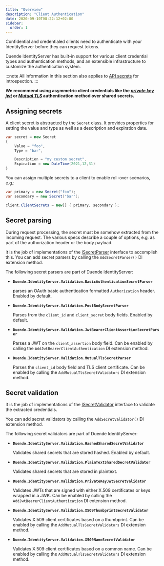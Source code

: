 ```yaml
---
title: "Overview"
description: "Client Authentication"
date: 2020-09-10T08:22:12+02:00
sidebar:
  order: 1
---
```


Confidential and credentialed clients need to authenticate with your IdentityServer before they can request tokens.

Duende IdentityServer has built-in support for various client credential types and authentication methods, and an extensible infrastructure to customize the authentication system.

:::note
All information in this section also applies to [API secrets](/identityserver/v7/reference/models/api_resource) for introspection.
:::

**We recommend using asymmetric client credentials like the [*private key jwt*](/identityserver/v7/tokens/authentication/jwt) or [*Mutual TLS*](/identityserver/v7/tokens/authentication/mtls) authentication method over shared secrets.**

## Assigning secrets
A client secret is abstracted by the `Secret` class. It provides properties for setting the value and type as well as a description and expiration date.

```cs
var secret = new Secret
{
    Value = "foo",
    Type = "bar",

    Description = "my custom secret",
    Expiration = new DateTime(2021,12,31)
}
```

You can assign multiple secrets to a client to enable roll-over scenarios, e.g.:

```cs
var primary = new Secret("foo");
var secondary = new Secret("bar");

client.ClientSecrets = new[] { primary, secondary };
```

## Secret parsing
During request processing, the secret must be somehow extracted from the incoming request. The various specs describe a couple of options, e.g. as part of the authorization header or the body payload.

It is the job of implementations of the [ISecretParser](/identityserver/v7/reference/models/secrets#duendeidentityservervalidationisecretparser) interface to accomplish this. You can add secret parsers by calling the `AddSecretParser()` DI extension method.

The following secret parsers are part of Duende IdentityServer:

* **`Duende.IdentityServer.Validation.BasicAuthenticationSecretParser`**

    parses an OAuth basic authentication formatted `Authorization` header.
    Enabled by default.

* **`Duende.IdentityServer.Validation.PostBodySecretParser`**

    Parses from the `client_id` and `client_secret` body fields.
    Enabled by default.

* **`Duende.IdentityServer.Validation.JwtBearerClientAssertionSecretParser`**

    Parses a JWT on the `client_assertion` body field.
    Can be enabled by calling the `AddJwtBearerClientAuthentication` DI extension method.

* **`Duende.IdentityServer.Validation.MutualTlsSecretParser`**

    Parses the `client_id` body field and TLS client certificate.
    Can be enabled by calling the `AddMutualTlsSecretValidators` DI extension method.


## Secret validation
It is the job of implementations of the [ISecretValidator](/identityserver/v7/reference/models/secrets#duendeidentityservervalidationisecretvalidator) interface to validate the extracted credentials.

You can add secret validators by calling the `AddSecretValidator()` DI extension method.

The following secret validators are part of Duende IdentityServer:

* **`Duende.IdentityServer.Validation.HashedSharedSecretValidator`**

    Validates shared secrets that are stored hashed.
    Enabled by default.

* **`Duende.IdentityServer.Validation.PlainTextSharedSecretValidator`**

    Validates shared secrets that are stored in plaintext.

* **`Duende.IdentityServer.Validation.PrivateKeyJwtSecretValidator`**

    Validates JWTs that are signed with either X.509 certificates or keys wrapped in a JWK.
    Can be enabled by calling the `AddJwtBearerClientAuthentication` DI extension method.

* **`Duende.IdentityServer.Validation.X509ThumbprintSecretValidator`**

    Validates X.509 client certificates based on a thumbprint.
    Can be enabled by calling the `AddMutualTlsSecretValidators` DI extension method.

* **`Duende.IdentityServer.Validation.X509NameSecretValidator`**

    Validates X.509 client certificates based on a common name.
    Can be enabled by calling the `AddMutualTlsSecretValidators` DI extension method.
